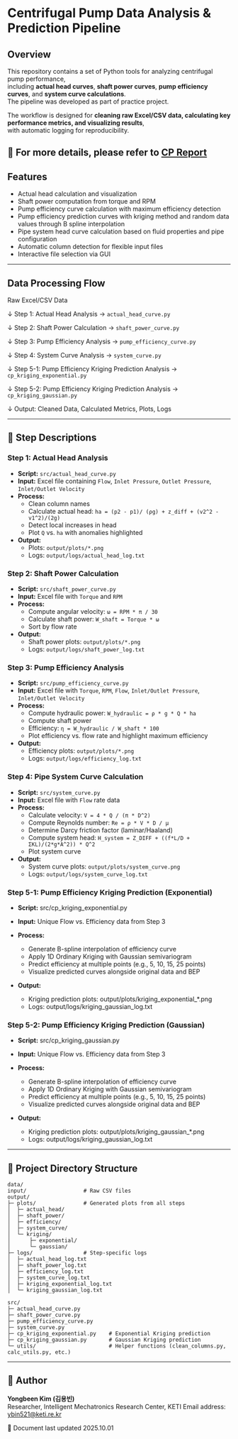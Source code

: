 # Centrifugal Pump Data Analysis & Prediction Pipeline
## Overview
This repository contains a set of Python tools for analyzing centrifugal pump performance,  
including **actual head curves**, **shaft power curves**, **pump efficiency curves**, and **system curve calculations**.  
The pipeline was developed as part of practice project.  

The workflow is designed for **cleaning raw Excel/CSV data, calculating key performance metrics, and visualizing results**,  
with automatic logging for reproducibility.


📑 For more details, please refer to [CP Report](CPreport_KimYongBeen.pdf)
---

## Features
- Actual head calculation and visualization
- Shaft power computation from torque and RPM
- Pump efficiency curve calculation with maximum efficiency detection
- Pump efficiency prediction curves with kriging method and random data values through B spline interpolation
- Pipe system head curve calculation based on fluid properties and pipe configuration
- Automatic column detection for flexible input files
- Interactive file selection via GUI

---

## Data Processing Flow
Raw Excel/CSV Data  

↓ Step 1: Actual Head Analysis → `actual_head_curve.py`  

↓ Step 2: Shaft Power Calculation → `shaft_power_curve.py`  

↓ Step 3: Pump Efficiency Analysis → `pump_efficiency_curve.py`  

↓ Step 4: System Curve Analysis → `system_curve.py` 


↓ Step 5-1: Pump Efficiency Kriging Prediction Analysis → `cp_kriging_exponential.py`


↓ Step 5-2: Pump Efficiency Kriging Prediction Analysis → `cp_kriging_gaussian.py`


↓ Output: Cleaned Data, Calculated Metrics, Plots, Logs

---

## 📝 Step Descriptions

### Step 1: Actual Head Analysis
- **Script:** `src/actual_head_curve.py`
- **Input:** Excel file containing `Flow`, `Inlet Pressure`, `Outlet Pressure`, `Inlet/Outlet Velocity`
- **Process:**
  - Clean column names
  - Calculate actual head: `ha = (p2 - p1)/ (ρg) + z_diff + (v2^2 - v1^2)/(2g)`
  - Detect local increases in head
  - Plot `Q` vs. `ha` with anomalies highlighted
- **Output:**  
  - Plots: `output/plots/*.png`
  - Logs: `output/logs/actual_head_log.txt`


### Step 2: Shaft Power Calculation
- **Script:** `src/shaft_power_curve.py`
- **Input:** Excel file with `Torque` and `RPM`
- **Process:**
  - Compute angular velocity: `ω = RPM * π / 30`
  - Calculate shaft power: `W_shaft = Torque * ω`
  - Sort by flow rate
- **Output:**  
  - Shaft power plots: `output/plots/*.png`
  - Logs: `output/logs/shaft_power_log.txt`


### Step 3: Pump Efficiency Analysis
- **Script:** `src/pump_efficiency_curve.py`
- **Input:** Excel file with `Torque`, `RPM`, `Flow`, `Inlet/Outlet Pressure`, `Inlet/Outlet Velocity`
- **Process:**
  - Compute hydraulic power: `W_hydraulic = ρ * g * Q * ha`
  - Compute shaft power
  - Efficiency: `η = W_hydraulic / W_shaft * 100`
  - Plot efficiency vs. flow rate and highlight maximum efficiency
- **Output:**  
  - Efficiency plots: `output/plots/*.png`
  - Logs: `output/logs/efficiency_log.txt`


### Step 4: Pipe System Curve Calculation
- **Script:** `src/system_curve.py`
- **Input:** Excel file with `Flow` rate data
- **Process:**
  - Calculate velocity: `V = 4 * Q / (π * D^2)`
  - Compute Reynolds number: `Re = ρ * V * D / μ`
  - Determine Darcy friction factor (laminar/Haaland)
  - Compute system head: `H_system = Z_DIFF + ((f*L/D + ΣKL)/(2*g*A^2)) * Q^2`
  - Plot system curve
- **Output:**  
  - System curve plots: `output/plots/system_curve.png`
  - Logs: `output/logs/system_curve_log.txt`


### Step 5-1: Pump Efficiency Kriging Prediction (Exponential)
- **Script:** src/cp_kriging_exponential.py
- **Input:** Unique Flow vs. Efficiency data from Step 3
- **Process:**
  - Generate B-spline interpolation of efficiency curve
  - Apply 1D Ordinary Kriging with Gaussian semivariogram
  - Predict efficiency at multiple points (e.g., 5, 10, 15, 25 points)
  - Visualize predicted curves alongside original data and BEP

- **Output:** 
  - Kriging prediction plots: output/plots/kriging_exponential_*.png
  - Logs: output/logs/kriging_gaussian_log.txt


### Step 5-2: Pump Efficiency Kriging Prediction (Gaussian)
- **Script:** src/cp_kriging_gaussian.py
- **Input:** Unique Flow vs. Efficiency data from Step 3
- **Process:**
  - Generate B-spline interpolation of efficiency curve
  - Apply 1D Ordinary Kriging with Gaussian semivariogram
  - Predict efficiency at multiple points (e.g., 5, 10, 15, 25 points)
  - Visualize predicted curves alongside original data and BEP

- **Output:** 
  - Kriging prediction plots: output/plots/kriging_gaussian_*.png
  - Logs: output/logs/kriging_gaussian_log.txt


---
## 📂 Project Directory Structure
```
data/
input/                  # Raw CSV files
output/
├─ plots/               # Generated plots from all steps
│  ├─ actual_head/
│  ├─ shaft_power/
│  ├─ efficiency/
│  ├─ system_curve/
│  └─ kriging/
│      ├─ exponential/
│      └─ gaussian/
├─ logs/                # Step-specific logs
│  ├─ actual_head_log.txt
│  ├─ shaft_power_log.txt
│  ├─ efficiency_log.txt
│  ├─ system_curve_log.txt
│  ├─ kriging_exponential_log.txt
│  └─ kriging_gaussian_log.txt

src/
├─ actual_head_curve.py
├─ shaft_power_curve.py
├─ pump_efficiency_curve.py
├─ system_curve.py
├─ cp_kriging_exponential.py    # Exponential Kriging prediction
├─ cp_kriging_gaussian.py       # Gaussian Kriging prediction
└─ utils/                       # Helper functions (clean_columns.py, calc_utils.py, etc.)
```
---


## 👤 Author
**Yongbeen Kim (김용빈)**  
Researcher, Intelligent Mechatronics Research Center, KETI
Email address: ybin521@keti.re.kr


📅 Document last updated 2025.10.01

